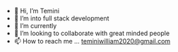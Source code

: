- 👋 Hi, I’m Temini
- 👀 I’m into full stack development 
- 🌱 I’m currently 
- 💞️ I’m looking to collaborate with great minded people 
- 📫 How to reach me ... teminiwilliam2020@gmail.com

